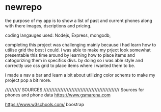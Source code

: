 # newrepo
the purpose of my app is to show a list of past and current phones along with there images, dscriptions and pricing.

coding langauges used: Nodejs, Express, mongodb, 

completing this project was challenging mainly because i had learn how to utilise grid the best i could. i was able to make my prject look somewhat presentable this time around by learning how to place items and catogorizing them in specifics divs. by doing so i was able style and correctly use css grid to place items where i wanted them to be.

i made a nav a bar and learn a bit about utilizing color schems to make my project pop a bit more.



 








////////// SOURCES /////////////////////////////////////////////////
Sources for phones and phone data
https://www.gsmarena.com

https://www.w3schools.com/
boostrap
